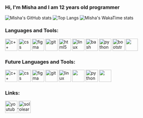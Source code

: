 ### Hi, I'm Misha and I am 12 years old programmer

![Misha's GitHub stats](https://github-readme-stats.vercel.app/api?username=CodeRyzen&theme=dark&show_icons=true)
![Top Langs](https://github-readme-stats.vercel.app/api/top-langs/?username=anuraghazra&theme=dark&layout=compact)
![Misha's WakaTime stats](https://github-readme-stats.vercel.app/api/wakatime?username=CodeRyzen&theme=dark)


<h3 align="left">Languages and Tools:</h3>
<p align="left">
  <img src="https://cdn.jsdelivr.net/gh/devicons/devicon@latest/icons/cplusplus/cplusplus-original.svg" alt="c++" width="40" height="40" />
  <img src="https://cdn.jsdelivr.net/gh/devicons/devicon@latest/icons/css3/css3-original-wordmark.svg" alt="css" width="40" height="40" />        
  <img src="https://www.vectorlogo.zone/logos/figma/figma-icon.svg" alt="figma" width="40" height="40" />
  <img src="https://www.vectorlogo.zone/logos/git-scm/git-scm-icon.svg" alt="git" width="40" height="40" />
  <img src="https://cdn.jsdelivr.net/gh/devicons/devicon@latest/icons/html5/html5-original-wordmark.svg" alt="html5" width="40" height="40" />
  <img src="https://cdn.jsdelivr.net/gh/devicons/devicon@latest/icons/linux/linux-plain.svg" alt="linux" width="40" height="40" />         
  <img src="https://cdn.jsdelivr.net/gh/devicons/devicon@latest/icons/bash/bash-original.svg" alt="bash" width="40" height="40" />
  <img src="https://cdn.jsdelivr.net/gh/devicons/devicon@latest/icons/python/python-original-wordmark.svg" alt="python" width="40" height="40" />
  <img src="https://cdn.jsdelivr.net/gh/devicons/devicon@latest/icons/bootstrap/bootstrap-plain-wordmark.svg" alt="bootstrap" width="40" height="40" />   
  <img src="https://cdn.jsdelivr.net/gh/devicons/devicon@latest/icons/javascript/javascript-original.svg" width="40" height="40" />        
</p>

<h3 align="left">Future Languages and Tools:</h3>
<p align="left">
  <img src="https://cdn.jsdelivr.net/gh/devicons/devicon@latest/icons/cplusplus/cplusplus-original.svg" alt="c++" width="40" height="40" />
  <img src="https://cdn.jsdelivr.net/gh/devicons/devicon@latest/icons/css3/css3-original-wordmark.svg" alt="css" width="40" height="40" />
  <img src="https://www.vectorlogo.zone/logos/figma/figma-icon.svg" alt="figma" width="40" height="40" />
  <img src="https://www.vectorlogo.zone/logos/git-scm/git-scm-icon.svg" alt="git" width="40" height="40" />
  <img src="https://cdn.jsdelivr.net/gh/devicons/devicon@latest/icons/linux/linux-plain.svg" alt="linux" width="40" height="40" /> 
  <img src="https://cdn.jsdelivr.net/gh/devicons/devicon@latest/icons/bash/bash-original.svg" width="40" height="40" />
  <img src="https://cdn.jsdelivr.net/gh/devicons/devicon@latest/icons/python/python-original-wordmark.svg" alt="python" width="40" height="40" />
  <img src="https://cdn.jsdelivr.net/gh/devicons/devicon@latest/icons/bootstrap/bootstrap-plain-wordmark.svg" width="40" height="40" />  
</p>


<h3 align="left"> Links: </h3>
<p align="left">
  <!-- <a href="your link" target="blank"><img align="center" src="https://cdn.jsdelivr.net/npm/simple-icons@3.0.1/icons/twitter.svg" alt="" height="30" width="40" /></a>
  <a href="your link" target="blank"><img align="center" src="https://cdn.jsdelivr.net/npm/simple-icons@3.0.1/icons/linkedin.svg" alt="" height="30" width="40" /></a>
  <a href="your link" target="blank"><img align="center" src="https://cdn.jsdelivr.net/npm/simple-icons@3.0.1/icons/instagram.svg" alt="" height="30" width="40" /></a> -->
  <a href="https://www.youtube.com/channel/UCUyjayOjkNaAYQXJJsPgZGA" target="blank"><img align="center" src="https://cdn.jsdelivr.net/npm/simple-icons@3.0.1/icons/youtube.svg" alt="youtube" height="40" width="40">
  <a href="https://www.youtube.com/channel/UCUyjayOjkNaAYQXJJsPgZGA" target="blank"><img align="center" src="https://cdn.jsdelivr.net/npm/sololearn@2.6.2/+esm" alt="sololearn" height="40" width="40"></a>
</p>
